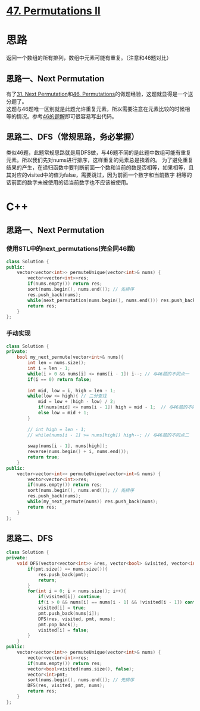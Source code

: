 # [47. Permutations II](https://leetcode.com/problems/permutations-ii/)
# 思路
返回一个数组的所有排列，数组中元素可能有重复。（注意和46题对比） 
## 思路一、Next Permutation
有了[31. Next Permutation](https://leetcode.com/problems/next-permutation/)和[46. Permutations](https://leetcode.com/problems/permutations/)的做题经验，这题就显得是一个送分题了。     
这题与46题唯一区别就是此题允许重复元素，所以需要注意在元素比较的时候相等的情况。参考[46的题解](https://github.com/ShusenTang/LeetCode/blob/master/solutions/46.%20Permutations.md)即可很容易写出代码。

## 思路二、DFS（常规思路，务必掌握）
类似46题，此题常规思路就是用DFS做，与46题不同的是此题中数组可能有重复元素。所以我们先对nums进行排序，这样重复的元素总是挨着的。
为了避免重复结果的产生，在递归函数中要判断前面一个数和当前的数是否相等，如果相等，且其对应的visited中的值为false，需要跳过，因为前面一个数字和当前数字
相等的话前面的数字未被使用的话当前数字也不应该被使用。


# C++
## 思路一、Next Permutation
### 使用STL中的next_permutations(完全同46题)
``` C++
class Solution {
public:
    vector<vector<int>> permuteUnique(vector<int>& nums) {
        vector<vector<int>>res;
        if(nums.empty()) return res;
        sort(nums.begin(), nums.end()); // 先排序
        res.push_back(nums);
        while(next_permutation(nums.begin(), nums.end())) res.push_back(nums);
        return res;
    }
};
```
### 手动实现
``` C++
class Solution {
private:
    bool my_next_permute(vector<int>& nums){
        int len = nums.size();
        int i = len - 1;
        while(i > 0 && nums[i] <= nums[i - 1]) i--; // 与46题的不同点一
        if(i == 0) return false;
        
        int mid, low = i, high = len - 1;
        while(low <= high){ // 二分查找
            mid = low + (high - low) / 2;
            if(nums[mid] <= nums[i - 1]) high = mid - 1;  // 与46题的不同点二
            else low = mid + 1;
        }
        
        // int high = len - 1;
        // while(nums[i - 1] >= nums[high]) high--; // 与46题的不同点二
        
        swap(nums[i - 1], nums[high]);
        reverse(nums.begin() + i, nums.end());
        return true;
    }
public:
    vector<vector<int>> permuteUnique(vector<int>& nums) {
        vector<vector<int>>res;
        if(nums.empty()) return res;
        sort(nums.begin(), nums.end()); // 先排序
        res.push_back(nums);
        while(my_next_permute(nums)) res.push_back(nums);
        return res;
    }
};
```
## 思路二、DFS
``` C++
class Solution {
private:
    void DFS(vector<vector<int>> &res, vector<bool> &visited, vector<int> &pmt, const vector<int> &nums){
        if(pmt.size() == nums.size()){
            res.push_back(pmt);
            return;
        }
        for(int i = 0; i < nums.size(); i++){
            if(visited[i]) continue;
            if(i > 0 && nums[i] == nums[i - 1] && !visited[i - 1]) continue; // 剪枝
            visited[i] = true;
            pmt.push_back(nums[i]);
            DFS(res, visited, pmt, nums);
            pmt.pop_back();
            visited[i] = false;
        }
    }
public:
    vector<vector<int>> permuteUnique(vector<int>& nums) {
        vector<vector<int>>res;
        if(nums.empty()) return res;
        vector<bool>visited(nums.size(), false);
        vector<int>pmt;
        sort(nums.begin(), nums.end()); // 先排序
        DFS(res, visited, pmt, nums);
        return res;
    }
};
````
